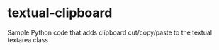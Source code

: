 # textual-clipboard
Sample Python code that adds clipboard cut/copy/paste to the textual textarea class
